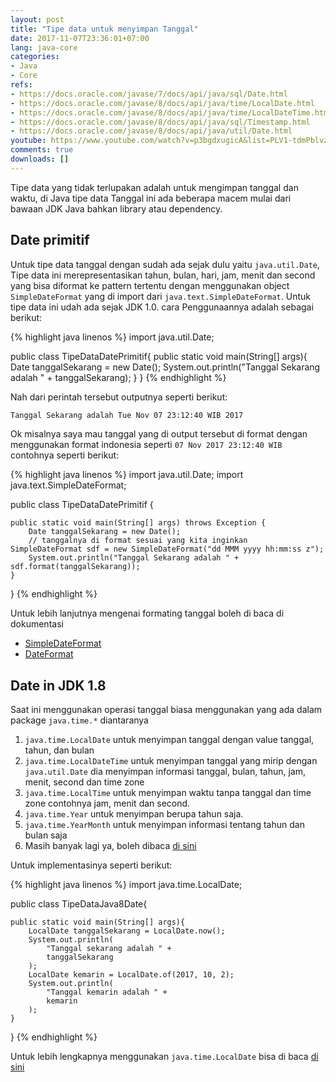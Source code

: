 ```yaml
---
layout: post
title: "Tipe data untuk menyimpan Tanggal"
date: 2017-11-07T23:36:01+07:00
lang: java-core
categories:
- Java
- Core
refs: 
- https://docs.oracle.com/javase/7/docs/api/java/sql/Date.html
- https://docs.oracle.com/javase/8/docs/api/java/time/LocalDate.html
- https://docs.oracle.com/javase/8/docs/api/java/time/LocalDateTime.html
- https://docs.oracle.com/javase/8/docs/api/java/sql/Timestamp.html
- https://docs.oracle.com/javase/8/docs/api/java/util/Date.html
youtube: https://www.youtube.com/watch?v=p3bgdxugicA&list=PLV1-tdmPblvz0NCFYgVQaQEOTWJCjjucO&index=16
comments: true
downloads: []
---
```


Tipe data yang tidak terlupakan adalah untuk mengimpan tanggal dan waktu, di Java tipe data Tanggal ini ada beberapa macem mulai dari bawaan JDK Java bahkan library atau dependency.

## Date primitif

Untuk tipe data tanggal dengan sudah ada sejak dulu yaitu `java.util.Date`, Tipe data ini merepresentasikan tahun, bulan, hari, jam, menit dan second yang bisa diformat ke pattern tertentu dengan menggunakan object `SimpleDateFormat` yang di import dari `java.text.SimpleDateFormat`. Untuk tipe data ini udah ada sejak JDK 1.0. cara Penggunaannya adalah sebagai berikut:

{% highlight java linenos %}
import java.util.Date;

public class TipeDataDatePrimitif{
    public static void main(String[] args){
        Date tanggalSekarang = new Date();
        System.out.println("Tanggal Sekarang adalah " + tanggalSekarang);
    }
}
{% endhighlight %}

Nah dari perintah tersebut outputnya seperti berikut:

```sh
Tanggal Sekarang adalah Tue Nov 07 23:12:40 WIB 2017
```

Ok misalnya saya mau tanggal yang di output tersebut di format dengan menggunakan format indonesia seperti `07 Nov 2017 23:12:40 WIB` contohnya seperti berikut:

{% highlight java linenos %}
import java.util.Date;
import java.text.SimpleDateFormat;

public class TipeDataDatePrimitif {

    public static void main(String[] args) throws Exception {
        Date tanggalSekarang = new Date();
        // tanggalnya di format sesuai yang kita inginkan
	SimpleDateFormat sdf = new SimpleDateFormat("dd MMM yyyy hh:mm:ss z");
        System.out.println("Tanggal Sekarang adalah " + sdf.format(tanggalSekarang));
    }
}
{% endhighlight %}

Untuk lebih lanjutnya mengenai formating tanggal boleh di baca di dokumentasi 

- [SimpleDateFormat](https://docs.oracle.com/javase/7/docs/api/java/text/SimpleDateFormat.html)
- [DateFormat](https://docs.oracle.com/javase/7/docs/api/java/text/DateFormat.html)

## Date in JDK 1.8

Saat ini menggunakan operasi tanggal biasa menggunakan yang ada dalam package `java.time.*` diantaranya 

1. `java.time.LocalDate` untuk menyimpan tanggal dengan value tanggal, tahun, dan bulan
2. `java.time.LocalDateTime` untuk menyimpan tanggal yang mirip dengan `java.util.Date` dia menyimpan informasi tanggal, bulan, tahun, jam, menit, second dan time zone
3. `java.time.LocalTime` untuk menyimpan waktu tanpa tanggal dan time zone contohnya jam, menit dan second.
4. `java.time.Year` untuk menyimpan berupa tahun saja.
5. `java.time.YearMonth` untuk menyimpan informasi tentang tahun dan bulan saja
6. Masih banyak lagi ya, boleh dibaca [di sini](https://docs.oracle.com/javase/8/docs/api/java/time/package-summary.html)

Untuk implementasinya seperti berikut:

{% highlight java linenos %}
import java.time.LocalDate;

public class TipeDataJava8Date{

    public static void main(String[] args){
        LocalDate tanggalSekarang = LocalDate.now();
        System.out.println(
            "Tanggal sekarang adalah " + 
            tanggalSekarang
        );
        LocalDate kemarin = LocalDate.of(2017, 10, 2);
        System.out.println(
            "Tanggal kemarin adalah " + 
            kemarin
        );
    }
}
{% endhighlight %}

Untuk lebih lengkapnya menggunakan `java.time.LocalDate` bisa di baca [di sini](https://docs.oracle.com/javase/8/docs/api/java/time/LocalDate.html)